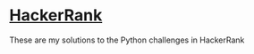 # [HackerRank](https://www.hackerrank.com/domains/python)
These are my solutions to the Python challenges in HackerRank
